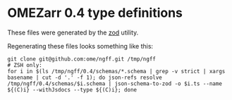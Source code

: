 # OMEZarr 0.4 type definitions

These files were generated by the [zod](https://zod.dev/) utility.

Regenerating these files looks something like this:

```
git clone git@github.com:ome/ngff.git /tmp/ngff
# ZSH only:
for i in $(ls /tmp/ngff/0.4/schemas/*.schema | grep -v strict | xargs basename | cut -d '.' -f 1); do json-refs resolve /tmp/ngff/0.4/schemas/$i.schema | json-schema-to-zod -o $i.ts --name ${(C)i} --withJsdocs --type ${(C)i}; done
```
